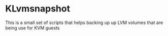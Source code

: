 # KLvmsnapshot
This is a small set of scripts that helps backing up up LVM volumes that are being use for KVM guests
